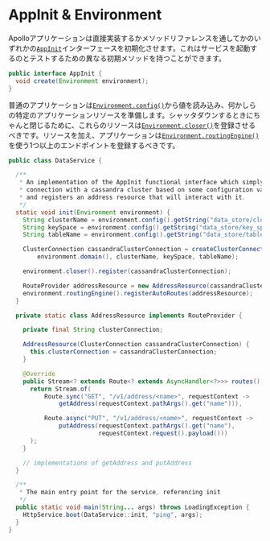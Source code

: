 # AppInit & Environment

Apolloアプリケーションは直接実装するかメソッドリファレンスを通してかのいずれかの[`AppInit`](/apollo-api/src/main/java/com/spotify/apollo/AppInit.java)インターフェースを初期化させます。これはサービスを起動するのとテストするための異なる初期メソッドを持つことができます。

```java
public interface AppInit {
  void create(Environment environment);
}
```

普通のアプリケーションは[`Environment.config()`](/apollo-api/src/main/java/com/spotify/apollo/Environment.java#L48)から値を読み込み、何かしらの特定のアプリケーションリソースを準備します。シャッタダウンするときにちゃんと閉じるために、これらのリソースは[`Environment.closer()`](/apollo-api/src/main/java/com/spotify/apollo/Environment.java#L70)を登録させるべきです。リソースを加え、アプリケーションは[`Environment.routingEngine()`](/apollo-api/src/main/java/com/spotify/apollo/Environment.java#L72)を使う1つ以上のエンドポイントを登録するべきです。

```java
public class DataService {

  /**
   * An implementation of the AppInit functional interface which simply sets up a
   * connection with a cassandra cluster based on some configuration values
   * and registers an address resource that will interact with it.
   */
  static void init(Environment environment) {
    String clusterName = environment.config().getString("data_store/cluster_name");
    String keySpace = environment.config().getString("data_store/key_space");
    String tableName = environment.config().getString("data_store/table");

    ClusterConnection cassandraClusterConnection = createClusterConnection(
        environment.domain(), clusterName, keySpace, tableName);

    environment.closer().register(cassandraClusterConnection);

    RouteProvider addressResource = new AddressResource(cassandraClusterConnection);
    environment.routingEngine().registerAutoRoutes(addressResource);
  }

  private static class AddressResource implements RouteProvider {

    private final String clusterConnection;

    AddressResource(ClusterConnection cassandraClusterConnection) {
      this.clusterConnection = cassandraClusterConnection;
    }

    @Override
    public Stream<? extends Route<? extends AsyncHandler<?>>> routes() {
      return Stream.of(
          Route.sync("GET", "/v1/address/<name>", requestContext ->
              getAddress(requestContext.pathArgs().get("name"))),

          Route.async("PUT", "/v1/address/<name>", requestContext ->
              putAddress(requestContext.pathArgs().get("name"),
                         requestContext.request().payload()))
      );
    }

    // implementations of getAddress and putAddress
  }

  /**
   * The main entry point for the service, referencing init
   */
  public static void main(String... args) throws LoadingException {
    HttpService.boot(DataService::init, "ping", args);
  }
}
```
